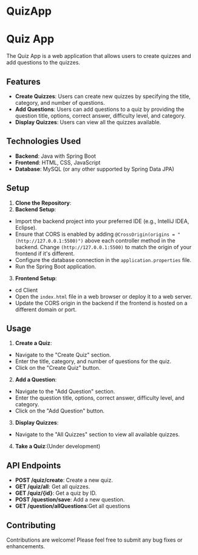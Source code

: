 # QuizApp
# Quiz App

The Quiz App is a web application that allows users to create quizzes and add questions to the quizzes.

## Features

- **Create Quizzes**: Users can create new quizzes by specifying the title, category, and number of questions.
- **Add Questions**: Users can add questions to a quiz by providing the question title, options, correct answer, difficulty level, and category.
- **Display Quizzes**: Users can view all the quizzes available.

## Technologies Used

- **Backend**: Java with Spring Boot
- **Frontend**: HTML, CSS, JavaScript
- **Database**: MySQL (or any other supported by Spring Data JPA)

## Setup

1. **Clone the Repository**:
2. **Backend Setup**:
- Import the backend project into your preferred IDE (e.g., IntelliJ IDEA, Eclipse).
- Ensure that CORS is enabled by adding `@CrossOrigin(origins = "(http://127.0.0.1:5500)")` above each controller method in the backend. Change `(http://127.0.0.1:5500)` to match the origin of your frontend if it's different.
- Configure the database connection in the `application.properties` file.
- Run the Spring Boot application.

3. **Frontend Setup**:
- cd Client
- Open the `index.html` file in a web browser or deploy it to a web server.
- Update the CORS origin in the backend if the frontend is hosted on a different domain or port.

## Usage

1. **Create a Quiz**:
- Navigate to the "Create Quiz" section.
- Enter the title, category, and number of questions for the quiz.
- Click on the "Create Quiz" button.

2. **Add a Question**:
- Navigate to the "Add Question" section.
- Enter the question title, options, correct answer, difficulty level, and category.
- Click on the "Add Question" button.

3. **Display Quizzes**:
- Navigate to the "All Quizzes" section to view all available quizzes.

4. **Take a Quiz**:(Under development)


## API Endpoints

- **POST /quiz/create**: Create a new quiz.
- **GET /quiz/all**: Get all quizzes.
- **GET /quiz/{id}**: Get a quiz by ID.
- **POST /question/save**: Add a new question.
- **GET /question/allQuestions**:Get all questions

## Contributing

Contributions are welcome! Please feel free to submit any bug fixes or enhancements.





